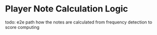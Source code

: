 # Player Note Calculation Logic
todo: e2e path how the notes are calculated from frequency detection to score computing
